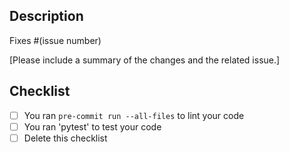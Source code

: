 ## Description

Fixes #(issue number)

[Please include a summary of the changes and the related issue.]


## Checklist

- [ ] You ran `pre-commit run --all-files` to lint your code
- [ ] You ran 'pytest' to test your code
- [ ] Delete this checklist